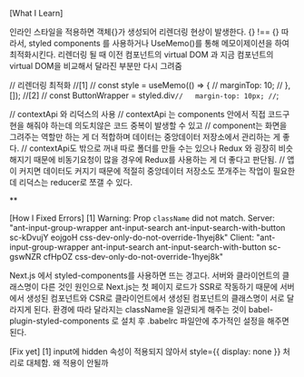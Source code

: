 [What I Learn]

인라인 스타일을 적용하면 객체{}가 생성되어 리렌더링 현상이 발생한다. {} !== {}
따라서, styled components 를 사용하거나 UseMemo()를 통해 메모이제이션을 하여 최적화시킨다.
리렌더링 될 때 이전 컴포넌트의 virtual DOM 과 지금 컴포넌트의 virtual DOM을 비교해서 달라진 부분만 다시 그려줌

// 리렌더링 최적화
//[1]
// const style = useMemo(() => {
// marginTop: 10;
// }, []);
//[2]
// const ButtonWrapper = styled.div`
//   margin-top: 10px;
// `;

// contextApi 와 리덕스의 사용
// contextApi 는 components 안에서 직접 코드구현을 해줘야 하는데 의도치않은 코드 중복이 발생할 수 있고
// component는 화면을 그려주는 역할만 하는 게 더 적합하며 데이터는 중앙데이터 저장소에서 관리하는 게 좋다.
// contextApi도 밖으로 꺼내 따로 폴더를 만들 수는 있으나 Redux 와 굉장히 비슷해지기 때문에 비동기요청이 많을 경우에 Redux를 사용하는 게 더 좋다고 판단됨.
// 앱이 커지면 데이터도 커지기 때문에 적절히 중앙데이터 저장소도 쪼개주는 작업이 필요한데 리덕스는 reducer로 쪼갤 수 있다.

** 

[How I Fixed Errors]
[1]
Warning: Prop `className` did not match. Server: "ant-input-group-wrapper ant-input-search ant-input-search-with-button sc-kDvujY eojgoH css-dev-only-do-not-override-1hyej8k" Client: "ant-input-group-wrapper ant-input-search ant-input-search-with-button sc-gswNZR cfHpOZ css-dev-only-do-not-override-1hyej8k"

Next.js 에서 styled-components를 사용하면 뜨는 경고다.
서버와 클라이언트의 클래스명이 다른 것인 원인으로 Next.js는 첫 페이지 로드가 SSR로 작동하기 때문에
서버에서 생성된 컴포넌트와 CSR로 클라이언트에서 생성된 컴포넌트의 클래스명이 서로 달라지게 된다.
환경에 따라 달라지는 className을 일관되게 해주는 것이 babel-plugin-styled-components 로 설치 후
.babelrc 파일안에 추가적인 설정을 해주면 된다.

[Fix yet]
[1]
input에 hidden 속성이 적용되지 않아서 style={{ display: none }} 처리로 대체함. 왜 적용이 안될까
